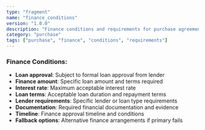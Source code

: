 ```yaml
---
type: "fragment"
name: "finance_conditions"
version: "1.0.0"
description: "Finance conditions and requirements for purchase agreements"
category: "purchase"
tags: ["purchase", "finance", "conditions", "requirements"]
---
```


### Finance Conditions:
- **Loan approval**: Subject to formal loan approval from lender
- **Finance amount**: Specific loan amount and terms required
- **Interest rate**: Maximum acceptable interest rate
- **Loan terms**: Acceptable loan duration and repayment terms
- **Lender requirements**: Specific lender or loan type requirements
- **Documentation**: Required financial documentation and evidence
- **Timeline**: Finance approval timeline and conditions
- **Fallback options**: Alternative finance arrangements if primary fails
